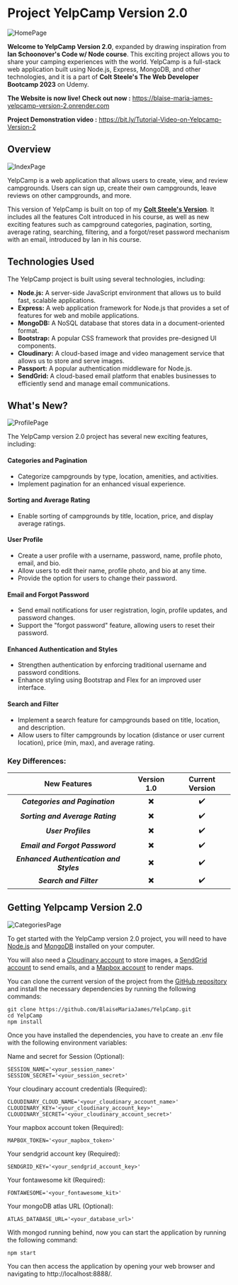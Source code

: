 # Project YelpCamp Version 2.0

![HomePage](https://res.cloudinary.com/dtwgxcqkr/image/upload/bo_3px_solid_black/v1701283002/YelpCamp%20Related%20Media/Version-2-Media/d673bfxgbmerirrwgcsw.png)

**Welcome to YelpCamp Version 2.0**, expanded by drawing inspiration from **Ian Schoonover's Code w/ Node course**. This exciting project allows you to share your camping experiences with the world. YelpCamp is a full-stack web application built using Node.js, Express, MongoDB, and other technologies, and it is a part of **Colt Steele's The Web Developer Bootcamp 2023** on Udemy.

**The Website is now live! Check out now :** https://blaise-maria-james-yelpcamp-version-2.onrender.com

**Project Demonstration video :** https://bit.ly/Tutorial-Video-on-Yelpcamp-Version-2

## Overview

![IndexPage](https://res.cloudinary.com/dtwgxcqkr/image/upload/bo_3px_solid_black/v1701283152/YelpCamp%20Related%20Media/Version-2-Media/d8s0yhtv6rdvtxwv1mzl.png)

YelpCamp is a web application that allows users to create, view, and review campgrounds. Users can sign up, create their own campgrounds, leave reviews on other campgrounds, and more.

This version of YelpCamp is built on top of my **[Colt Steele's Version](https://github.com/BlaiseMariaJames/YelpCamp/tree/colt-steele)**. It includes all the features Colt introduced in his course, as well as new exciting features such as campground categories, pagination, sorting, average rating, searching, filtering, and a forgot/reset password mechanism with an email, introduced by Ian in his course.

## Technologies Used

The YelpCamp project is built using several technologies, including:

- **Node.js:** A server-side JavaScript environment that allows us to build fast, scalable applications.
- **Express:** A web application framework for Node.js that provides a set of features for web and mobile applications.
- **MongoDB:** A NoSQL database that stores data in a document-oriented format.
- **Bootstrap:** A popular CSS framework that provides pre-designed UI components.
- **Cloudinary:** A cloud-based image and video management service that allows us to store and serve images.
- **Passport:** A popular authentication middleware for Node.js.
- **SendGrid:** A cloud-based email platform that enables businesses to efficiently send and manage email communications.

## What's New?

![ProfilePage](https://res.cloudinary.com/dtwgxcqkr/image/upload/bo_3px_solid_black/v1701283152/YelpCamp%20Related%20Media/Version-2-Media/evoxp1kqt1dxpdupssga.png)

The YelpCamp version 2.0 project has several new exciting features, including:

#### Categories and Pagination

- Categorize campgrounds by type, location, amenities, and activities.
- Implement pagination for an enhanced visual experience.

#### Sorting and Average Rating

- Enable sorting of campgrounds by title, location, price, and display average ratings.

#### User Profile

- Create a user profile with a username, password, name, profile photo, email, and bio.
- Allow users to edit their name, profile photo, and bio at any time.
- Provide the option for users to change their password.

#### Email and Forgot Password

- Send email notifications for user registration, login, profile updates, and password changes.
- Support the "forgot password" feature, allowing users to reset their password.

#### Enhanced Authentication and Styles

- Strengthen authentication by enforcing traditional username and password conditions.
- Enhance styling using Bootstrap and Flex for an improved user interface.

#### Search and Filter

- Implement a search feature for campgrounds based on title, location, and description.
- Allow users to filter campgrounds by location (distance or user current location), price (min, max), and average rating.

### Key Differences:

<div align="center">

|               New Features               |         Version 1.0        |      Current Version     |
| :--------------------------------------: | :------------------------: | :----------------------: |
|      ***Categories and Pagination***     |  :heavy_multiplication_x:  |    :heavy_check_mark:    |
|     ***Sorting and Average Rating***     |  :heavy_multiplication_x:  |    :heavy_check_mark:    |
|           ***User Profiles***            |  :heavy_multiplication_x:  |    :heavy_check_mark:    |
|     ***Email and Forgot Password***      |  :heavy_multiplication_x:  |    :heavy_check_mark:    |
| ***Enhanced Authentication and Styles*** |  :heavy_multiplication_x:  |    :heavy_check_mark:    |
|         ***Search and Filter***          |  :heavy_multiplication_x:  |    :heavy_check_mark:    |

</div>

## Getting Yelpcamp Version 2.0

![CategoriesPage](https://res.cloudinary.com/dtwgxcqkr/image/upload/bo_3px_solid_black/v1701283150/YelpCamp%20Related%20Media/Version-2-Media/uhpgmahj3xcsawkcpfa7.png)

To get started with the YelpCamp version 2.0 project, you will need to have [Node.js](https://nodejs.org/en/) and [MongoDB](https://www.mongodb.com/try/download/community) installed on your computer.

You will also need a [Cloudinary account](https://cloudinary.com/) to store images, a [SendGrid account](https://sendgrid.com/en-us) to send emails, and a [Mapbox account](https://www.mapbox.com/) to render maps.

You can clone the current version of the project from the [GitHub repository](https://github.com/BlaiseMariaJames/YelpCamp/tree/main) and install the necessary dependencies by running the following commands:

```
git clone https://github.com/BlaiseMariaJames/YelpCamp.git
cd YelpCamp
npm install
```

Once you have installed the dependencies, you have to create an .env file with the following environment variables:

Name and secret for Session (Optional):

```
SESSION_NAME='<your_session_name>'
SESSION_SECRET='<your_session_secret>'
```

Your cloudinary account credentials (Required):

```
CLOUDINARY_CLOUD_NAME='<your_cloudinary_account_name>'
CLOUDINARY_KEY='<your_cloudinary_account_key>'
CLOUDINARY_SECRET='<your_cloudinary_account_secret>'
```

Your mapbox account token (Required):

```
MAPBOX_TOKEN='<your_mapbox_token>'
```

Your sendgrid account key (Required):

```
SENDGRID_KEY='<your_sendgrid_account_key>'
```

Your fontawesome kit (Required):

```
FONTAWESOME='<your_fontawesome_kit>'
```

Your mongoDB atlas URL (Optional):

```
ATLAS_DATABASE_URL='<your_database_url>'
```

With mongod running behind, now you can start the application by running the following command:

```
npm start
```

You can then access the application by opening your web browser and navigating to http://localhost:8888/.